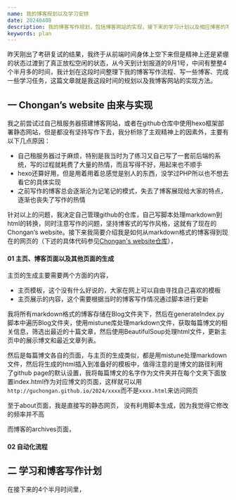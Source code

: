 ```yaml
---
name: 我的博客规划以及学习安排
date: 20240408
description: 我的博客写作规划，包括博客网站的实现，接下来的学习计划以及相应博客的写作
keywords: plan
---
```


昨天刚出了考研复试的结果，我终于从前端时间身体上空下来但是精神上还是紧绷的状态过渡到了真正放松空闲的状态，从今天到计划报道的9月1号，中间有整整4个半月多的时间，我计划在这段时间整理下我的博客写作流程、写一些博客、完成一些学习任务，这篇文章就是我这段时间的规划以及我博客网站的实现方法。

## 一 Chongan’s website 由来与实现

我之前尝试过自己租服务器搭建博客网站，或者在github仓库中使用hexo框架部署静态网站，但是都没有坚持写作下去，我分析除了主观精神上的因素外，主要有以下几点原因：

- 自己租服务器过于麻烦，特别是我当时为了练习又自己写了一套前后端的系统，写的过程就耗费了大量的热情，而且写得不好，用起来也不顺手
- hexo还算好用，但是用着用着总感觉是别人的东西，没学过PHP所以也不想去看它的具体实现
- 之前写作的博客总会逐渐沦为记笔记的模式，失去了博客展现给大家的特点，逐渐也丧失了写作的热情

针对以上的问题，我决定自己管理github的仓库，自己写脚本处理markdown到html的转换，同时注意写作的问题，坚持博客式的写作风格，这就有了现在的Chongan‘s website。接下来我简要介绍我是如何从markdown格式的博客得到现在的网页的（下述的具体代码参见[Chongan's website仓库](https://github.com/GuChongAn/GuChongAn.github.io)），

#### 01 主页、博客页面以及其他页面的生成

主页的生成主要需要两个方面的内容，

- 主页模板，这个没有什么好说的，大家在网上可以自由寻找自己喜欢的模板
- 主页展示的内容，这个需要根据当时的博客写作情况通过脚本进行更新

我将所有markdown格式的博客存储在Blog文件夹下，然后在generateIndex.py脚本中遍历Blog文件夹，使用mistune库处理markdown文件，获取每篇博文的相关信息，筛选出最近的十篇文章，然后使用BeautifulSoup处理html文件，更新主页中的展示博文和最近文章列表。

然后是每篇博文各自的页面，与主页的生成类似，都是用mistune处理markdown文件，然后将生成的html插入到准备好的模板中，值得注意的是博文的路径利用了github page的默认设置，我将每篇博文的名字作为文件夹并在每个文夹下面放置index.html作为对应博文的页面，这样就可以用`http://guchongan.github.io/2024/xxxx`而不是`xxxx.html`来访问网页

至于about页面，我是直接写的静态网页， 没有利用脚本生成，因为我觉得它修改的频率并不高

而博客的archives页面，

#### 02  自动化流程

## 二 学习和博客写作计划

在接下来的4个半月时间里，
